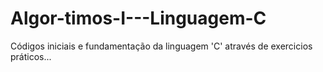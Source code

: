 # Algor-timos-I---Linguagem-C
Códigos iniciais e fundamentação da linguagem 'C' através de exercicios práticos...
